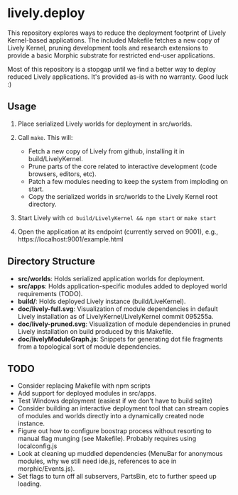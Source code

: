 # lively.deploy

This repository explores ways to reduce the deployment footprint of Lively Kernel-based applications. The included Makefile fetches a new copy of Lively Kernel, pruning development tools and research extensions to provide a basic Morphic substrate for restricted end-user applications.

Most of this repository is a stopgap until we find a better way to deploy reduced Lively applications. It's provided as-is with no warranty. Good luck :)

## Usage

1. Place serialized Lively worlds for deployment in src/worlds.
2. Call `make`. This will:
   * Fetch a new copy of Lively from github, installing it in build/LivelyKernel.
   * Prune parts of the core related to interactive development (code browsers, editors, etc).
   * Patch a few modules needing to keep the system from imploding on start.
   * Copy the serialized worlds in src/worlds to the Lively Kernel root directory. 

3. Start Lively with `cd build/LivelyKernel && npm start` or `make start`
4. Open the application at its endpoint (currently served on 9001), e.g., https://localhost:9001/example.html

## Directory Structure

* **src/worlds**: Holds serialized application worlds for deployment.
* **src/apps**: Holds application-specific modules added to deployed world requirements (TODO).
* **build/**: Holds deployed Lively instance (build/LiveKernel).
* **doc/lively-full.svg**: Visualization of module dependencies in default Lively installation as of LivelyKernel/LivelyKernel commit  095255a.
* **doc/lively-pruned.svg**: Visualization of module dependencies in pruned Lively installation on build produced by this Makefile.
* **doc/livelyModuleGraph.js**: Snippets for generating dot file fragments from a topological sort of module dependencies.


## TODO
* Consider replacing Makefile with npm scripts
* Add support for deployed modules in src/apps.
* Test Windows deployment (easiest if we don't have to build sqlite)
* Consider building an interactive deployment tool that can stream copies of modules and worlds directly into a dynamically created node instance.
* Figure out how to configure boostrap process without resorting to manual flag munging (see Makefile). Probably requires using localconfig.js
* Look at cleaning up muddled dependencies (MenuBar for anonymous modules, why we still need ide.js, references to ace in morphic/Events.js).
* Set flags to turn off all subservers, PartsBin, etc to further speed up loading.

